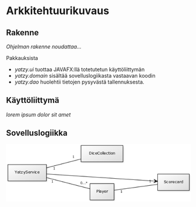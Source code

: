 # Arkkitehtuurikuvaus



## Rakenne

*Ohjelman rakenne noudattaa...*

Pakkauksista

- *yatzy.ui* tuottaa JAVAFX:llä totetutetun käyttöliittymän
- *yatzy.domain* sisältää sovelluslogiikasta vastaavan koodin
- *yatzy.dao* huolehtii tietojen pysyvästä tallennuksesta.

## Käyttöliittymä

*lorem ipsum dolor sit amet*

## Sovelluslogiikka


![Sovelluslogiikka](https://github.com/Riku-Laine/ot-harjoitustyo/blob/master/Yatzy/dokumentointi/kuvat/luokkakaavio.png)
